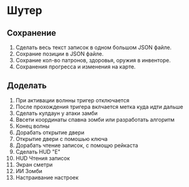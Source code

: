 # Шутер

## Сохранение

1. Сделать весь текст записок в одном большом JSON файле.
2. Сохрание позиции в JSON файле.
3. Сохрание кол-во патронов, здоровья, оружия в инвенторе.
4. Сохранения прогресса и изменения на карте.

## Доделать

1. При активации волнны тригер отключается
2. После прохождения тригера вклчается метка куда идти дальше
3. Сделать кулдаун у атаки замби
4. Ввсети координаты спавна зомби или разработать алгоритм
5. Конец волны
6. Дорабать открытие двери
7. Открытие двери с помошью ключа
8. Дорабать чтение записок, с помощю рейкаста
9. Сделать HUD "Е"
10. HUD Чтения записок
11. Экран сметри
12. ИИ Зомби
13. Настраивание настроек


